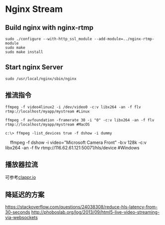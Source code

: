 # Nginx Stream

## Build nginx with nginx-rtmp

    sudo ./configure --with-http_ssl_module --add-module=../nginx-rtmp-module
    sudo make
    sudo make install

## Start nginx Server

    sudo /usr/local/nginx/sbin/nginx


## 推流指令
    
    ffmpeg -f video4linux2 -i /dev/video0 -c:v libx264 -an -f flv rtmp://localhost/myapp/mystream #Linux

    ffmpeg -f avfoundation -framerate 30 -i "0" -c:v libx264 -an -f flv rtmp://localhost/myapp/mystream #MacOS

    c:\> ffmpeg -list_devices true -f dshow -i dummy
    
    ffmpeg -f dshow -i video="Microsoft Camera Front" -b:v 128k -c:v libx264 -an -f flv rtmp://116.62.61.121:50071/hls/device #Windows


## 播放器拉流

可参考[clappr.io](https://github.com/clappr/clappr.git)

## 降延迟的方案

https://stackoverflow.com/questions/24038308/reduce-hls-latency-from-30-seconds
http://phoboslab.org/log/2013/09/html5-live-video-streaming-via-websockets
